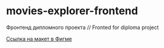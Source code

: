 # movies-explorer-frontend
Фронтенд дипломного проекта // Fronted for diploma project


[Ссылка на макет в Фигме](https://www.figma.com/file/A4s5851RMOtacGccbQxVaO/Diploma-(Copy)?node-id=932%3A2618)
